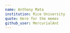 ```yaml
---
name: Anthony Mata
institution: Rice University
quote: Here for the memes
github_user: MercurialAnt
---
```

